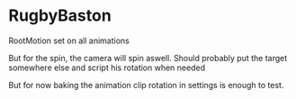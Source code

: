 # RugbyBaston

RootMotion set on all animations

But for the spin, the camera will spin aswell. 
Should probably put the target somewhere else and script his rotation when needed

But for now baking the animation clip rotation in settings is enough to test.